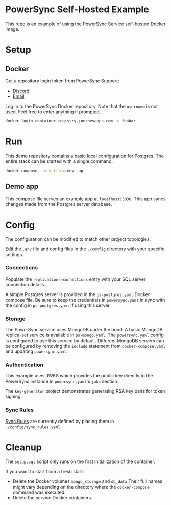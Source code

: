 # PowerSync Self-Hosted Example

This repo is an example of using the PowerSync Service self-hosted Docker image.

# Setup

## Docker

Get a repository login token from PowerSync Support:

- [Discord](https://discord.gg/powersync)
- [Email](mailto:support@powersync.com)

Log in to the PowerSync Docker repository. Note that the `username` is not used. Feel free to enter anything if prompted.

```bash
docker login container-registry.journeyapps.com -u foobar
```

# Run

This demo repository contains a basic local configuration for Postgres. The entire stack can be started with a single command.

```bash
docker-compose --env-file=.env  up
```

## Demo app

This compose file serves an example app at `localhost:3030`. This app syncs changes made from the Postgres server database.

# Config

The configuration can be modified to match other project topologies.

Edit the `.env` file and config files in the `./config` directory with your specific settings.

### Connections

Populate the `replication->connections` entry with your SQL server connection details.

A simple Postgres server is provided in the `ps-postgres.yaml` Docker compose file. Be sure to keep the credentials in `powersync.yaml` in sync with the config in `ps-postgres.yaml` if using this server.

### Storage

The PowerSync service uses MongoDB under the hood. A basic MongoDB replica-set service is available in `ps-mongo.yaml`. The `powersync.yaml` config is configured to use this service by default. Different MongoDB servers can be configured by removing the `include` statement from `docker-compose.yaml` and updating `powersync.yaml`.

### Authentication

This example uses JWKS which provides the public key directly to the PowerSync instance in `powersync.yaml`'s `jwks` section.

The `key-generator` project demonstrates generating RSA key pairs for token signing.

### Sync Rules

[Sync Rules](https://docs.powersync.com/usage/sync-rules) are currently defined by placing them in `./config/sync_rules.yaml`.

# Cleanup

The `setup.sql` script only runs on the first initialization of the container.

If you want to start from a fresh start:

- Delete the Docker volumes `mongo_storage` and `db_data`
  Their full names might vary depending on the directory where the `docker-compose` command was executed.
- Delete the service Docker containers.
